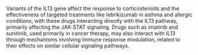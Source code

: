 Variants of the IL13 gene affect the response to corticosteroids and the effectiveness of targeted treatments like lebrikizumab in asthma and allergic conditions, with these drugs interacting directly with the IL13 pathway, primarily affecting the JAK-STAT signaling. Drugs such as imatinib and sunitinib, used primarily in cancer therapy, may also interact with IL13 through mechanisms involving immune response modulation, related to their effects on similar cellular signaling pathways.